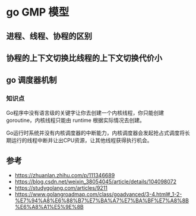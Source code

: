 # go GMP 模型

## 进程、线程、协程的区别

## 协程的上下文切换比线程的上下文切换代价小

## go 调度器机制

### 知识点

Go程序中没有语言级的关键字让你去创建一个内核线程，你只能创建 goroutine，内核线程只能由 runtime 根据实际情况去创建。

Go运行时系统并没有内核调度器的中断能力，内核调度器会发起抢占式调度将长期运行的线程中断并让出CPU资源，让其他线程获得执行机会。

## 参考

+ https://zhuanlan.zhihu.com/p/111346689
+ https://blog.csdn.net/weixin_38054045/article/details/104098072
+ https://studygolang.com/articles/9211
+ https://www.golangroadmap.com/class/goadvanced/3-4.html#_1-2-%E7%94%A8%E6%88%B7%E7%BA%A7%E7%BA%BF%E7%A8%8B%E6%A8%A1%E5%9E%8B


